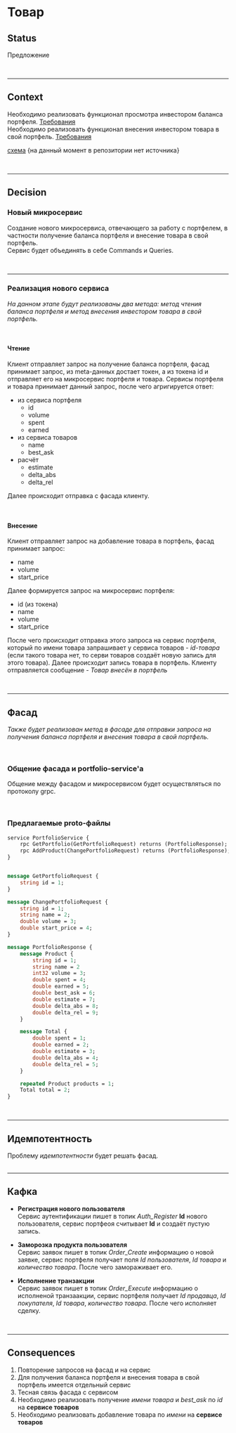 # Товар

## Status

Предложение

</br>

---

## Context

Необходимо реализовать функционал просмотра инвестором баланса портфеля.
[Требования](https://docs.google.com/document/d/1DUFQN1GRy39zRMPpAQzdSCkU6NQ3lBxFG0v48o7sHt8/edit#) </br>
Необходимо реализовать функционал внесения инвестором товара в свой портфель.
[Требования](https://docs.google.com/document/d/1SDawYYFYIkpX-kCsV7bpX1GtRMHevSZascpFvy37QTM/edit#heading=h.2snfcrwzlkcf)

[схема](#) {на данный момент в репозитории нет источника}

</br>

---

## Decision

### Новый микросервис

Создание нового микросервиса, отвечающего за работу с портфелем, в частности получение баланса портфеля и внесение товара в свой портфель.  
Сервис будет объединять в себе Commands и Queries.

</br>

---

### Реализация нового сервиса

*На данном этапе будут реализованы два метода: метод чтения баланса портфеля и метод внесения инвестором товара в свой портфель.*

</br>

#### **Чтение**

Клиент отправляет запрос на получение баланса портфеля, фасад принимает запрос, из meta-данных достает токен, а из токена id и отправляет его на микросервис портфеля и товара.
Сервисы портфеля и товара принимает данный запрос, после чего агригируется ответ:

  - из сервиса портфеля
    - id
    - volume
    - spent
    - earned
  - из сервиса товаров
    - name
    - best_ask
  - расчёт 
    - estimate
    - delta_abs
    - delta_rel  

Далее происходит отправка с фасада клиенту.

</br>

#### **Внесение**

Клиент отправляет запрос на добавление товара в портфель, фасад принимает запрос: 

- name
- volume
- start_price
  
Далее формируется запрос на микросервис портфеля:

- id (из токена)
- name
- volume
- start_price

После чего происходит отправка этого запроса на сервис портфеля, который по имени товара запрашивает у сервиса товаров - *id-товара* (если такого товара нет, то серви товаров создаёт новую запись для этого товара). Далее происходит запись товара в портфель. Клиенту отправляется сообщение - *Товар внесён в портфель*

</br>

---

## Фасад

*Также будет реализован метод в фасаде для отправки запроса на получения баланса портфеля и внесения товара в свой портфель.*

</br>

### Общение фасада и portfolio-service'а

Общение между фасадом и микросервисом будет осуществляться по протоколу grpc.

</br>

### Предлагаемые proto-файлы

```protobuf
service PortfolioService {
	rpc GetPortfolio(GetPortfolioRequest) returns (PortfolioResponse);
	rpc AddProduct(ChangePortfolioRequest) returns (PortfolioResponse);
}


message GetPortfolioRequest {
	string id = 1;
}

message ChangePortfolioRequest {
    string id = 1;
	string name = 2;
	double volume = 3;
    double start_price = 4;
}

message PortfolioResponse {
    message Product {
        string id = 1;
        string name = 2
        int32 volume = 3;
        double spent = 4;
        double earned = 5;
        double best_ask = 6;
        double estimate = 7;
        double delta_abs = 8;
        double delta_rel = 9;
    }

    message Total {
        double spent = 1;
        double earned = 2;
        double estimate = 3;
        double delta_abs = 4;
        double delta_rel = 5;
    }

    repeated Product products = 1;
    Total total = 2;
}
```

</br>

---

## Идемпотентность

Проблему *идемпотентности* будет решать фасад.
</br></br>

---

## Кафка

- **Регистрация нового пользователя** </br>
  Сервис аутентификации пишет в топик *Auth_Register* **Id** нового пользователя, сервис портфеоя считывает **Id** и создаёт пустую запись.

- **Заморозка продукта пользователя** </br>
  Сервис заявок пишет в топик *Order_Create* информацию о новой заявке, сервис портфеля получает поля *Id пользователя*, *Id товара* и *количество товара*. После чего замораживает его.

- **Исполнение транзакции** </br>
  Сервис заявок пишет в топик *Order_Execute* информацию о исполненой транзаакции, сервис портфеля получает *Id продавца*, *Id покупателя*, *Id товара*, *количество товара*. После чего исполняет сделку.

</br>

---

## Consequences

1. Повторение запросов на фасад и на сервис
2. Для получения баланса портфеля и внесения товара в свой портфель имеется отдельный сервис
3. Тесная связь фасада с сервисом
4. Необходимо реализовать получение *имени товара* и *best_ask* по *id* на **сервисе товаров**
5. Необходимо реализовать добавление товара по *имени* на **сервисе товаров**
